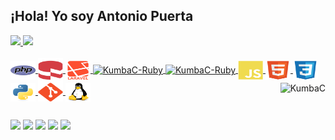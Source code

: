 ## ¡Hola! Yo soy Antonio Puerta
 <div>
  <a href="https://github.com/KumbaC">
  <img height="180em" src="https://github-readme-stats.vercel.app/api?username=KumbaC&show_icons=true&theme=dark&include_all_commits=true&count_private=true"/>
  <img height="180em" src="https://github-readme-stats.vercel.app/api/top-langs/?username=KumbaC&layout=compact&langs_count=7&theme=dark"/>
</div>
<div style="display: inline_block"><br>
  <img align="center" alt="KumbaC-PHP" height="30" width="40" src="https://raw.githubusercontent.com/devicons/devicon/master/icons/php/php-original.svg">
  <img align="center" alt="KumbaC-Cake" heighPull requestst="30" width="40" src="https://github.com/devicons/devicon/blob/master/icons/cakephp/cakephp-original.svg">
  <img align="center" alt="KumbaC-Laravel" height="30" width="40" src="https://raw.githubusercontent.com/devicons/devicon/9f4f5cdb393299a81125eb5127929ea7bfe42889/icons/laravel/laravel-plain-wordmark.svg">
  <img align="center" alt="KumbaC-Ruby" height="30" width="40" src="https://www.svgrepo.com/show/354252/rails.svg">
 <img align="center" alt="KumbaC-Ruby" height="30" width="40" src="https://www.svgrepo.com/show/354298/ruby.svg">
  
 <img align="center" alt="KumbaC-Js" height="30" width="40" src="https://raw.githubusercontent.com/devicons/devicon/master/icons/javascript/javascript-plain.svg">
  <img align="center" alt="KumbaC-HTML" height="30" width="40" src="https://raw.githubusercontent.com/devicons/devicon/master/icons/html5/html5-original.svg">
  <img align="center" alt="KumbaC-CSS" height="30" width="40" src="https://raw.githubusercontent.com/devicons/devicon/master/icons/css3/css3-original.svg">
  <img align="center" alt="KumbaC-Python" height="30" width="40" src="https://raw.githubusercontent.com/devicons/devicon/master/icons/python/python-original.svg">
  <img align="center" alt="KumbaC-Git" height="30" width="40" src="https://raw.githubusercontent.com/devicons/devicon/master/icons/git/git-original.svg">
  <img align="center" alt="KumbaC-Ubuntu" height="30" width="40" src="https://raw.githubusercontent.com/devicons/devicon/master/icons/linux/linux-original.svg">
  <img align="right" alt="KumbaC" src="https://www.gifsanimados.org/data/media/56/computadora-y-ordenador-imagen-animada-0523.gif">
</div>
  
  ##
 
<div> 
  <a href="https://www.youtube.com/channel/UC_-uuuZbY0AAt9CViNzvc-Q" target="_blank"><img src="https://img.shields.io/badge/YouTube-FF0000?style=for-the-badge&logo=youtube&logoColor=white" target="_blank"></a>
  <a href="https://www.instagram.com/ant0ni0k/" target="_blank"><img src="https://img.shields.io/badge/-Instagram-%23E4405F?style=for-the-badge&logo=instagram&logoColor=white" target="_blank"></a>
 <a href="https://discord.gg/G9GPg5SA75" target="_blank"><img src="https://img.shields.io/badge/Discord-7289DA?style=for-the-badge&logo=discord&logoColor=white" target="_blank"></a> 
  <a href = "mailto:antoniolenovo115@gmail.com"><img src="https://img.shields.io/badge/-Gmail-%23333?style=for-the-badge&logo=gmail&logoColor=white" target="_blank"></a>
  <a href="https://www.linkedin.com/in/antonio-puerta-083567189/" target="_blank"><img src="https://img.shields.io/badge/-LinkedIn-%230077B5?style=for-the-badge&logo=linkedin&logoColor=white" target="_blank"></a> 
 
  <!-- ![Snake animation](https://p4.wallpaperbetter.com/wallpaper/501/244/877/panorama-cityscape-city-ultrawide-wallpaper-preview.jpg)-->
 
</div>

